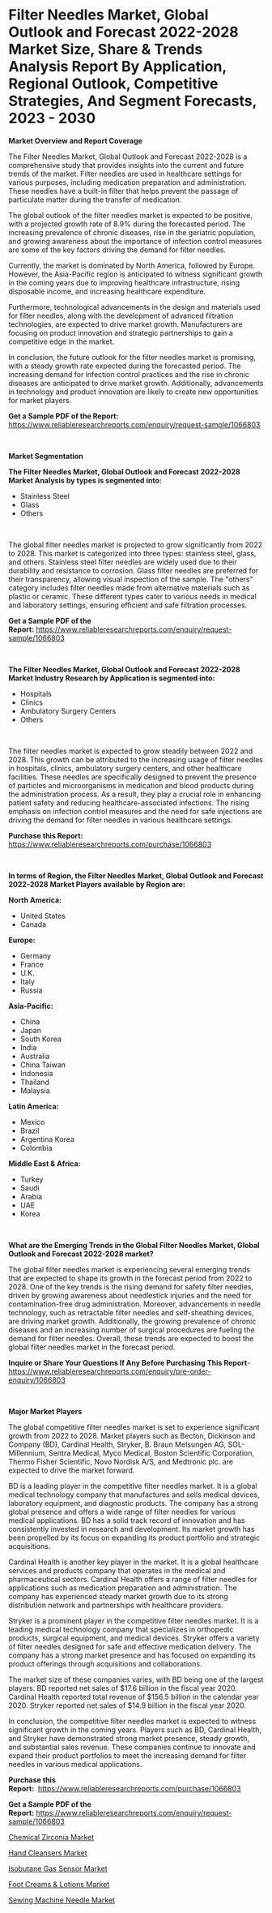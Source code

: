 <p><h1>Filter Needles Market, Global Outlook and Forecast 2022-2028 Market Size, Share & Trends Analysis Report By Application, Regional Outlook, Competitive Strategies, And Segment Forecasts, 2023 - 2030</h1></p><p><strong>Market Overview and Report Coverage</strong></p>
<p><p>The Filter Needles Market, Global Outlook and Forecast 2022-2028 is a comprehensive study that provides insights into the current and future trends of the market. Filter needles are used in healthcare settings for various purposes, including medication preparation and administration. These needles have a built-in filter that helps prevent the passage of particulate matter during the transfer of medication.</p><p>The global outlook of the filter needles market is expected to be positive, with a projected growth rate of 8.9% during the forecasted period. The increasing prevalence of chronic diseases, rise in the geriatric population, and growing awareness about the importance of infection control measures are some of the key factors driving the demand for filter needles.</p><p>Currently, the market is dominated by North America, followed by Europe. However, the Asia-Pacific region is anticipated to witness significant growth in the coming years due to improving healthcare infrastructure, rising disposable income, and increasing healthcare expenditure.</p><p>Furthermore, technological advancements in the design and materials used for filter needles, along with the development of advanced filtration technologies, are expected to drive market growth. Manufacturers are focusing on product innovation and strategic partnerships to gain a competitive edge in the market.</p><p>In conclusion, the future outlook for the filter needles market is promising, with a steady growth rate expected during the forecasted period. The increasing demand for infection control practices and the rise in chronic diseases are anticipated to drive market growth. Additionally, advancements in technology and product innovation are likely to create new opportunities for market players.</p></p>
<p><strong>Get a Sample PDF of the Report:</strong> <a href="https://www.reliableresearchreports.com/enquiry/request-sample/1066803">https://www.reliableresearchreports.com/enquiry/request-sample/1066803</a></p>
<p>&nbsp;</p>
<p><strong>Market Segmentation</strong></p>
<p><strong>The Filter Needles Market, Global Outlook and Forecast 2022-2028 Market Analysis by types is segmented into:</strong></p>
<p><ul><li>Stainless Steel</li><li>Glass</li><li>Others</li></ul></p>
<p>&nbsp;</p>
<p><p>The global filter needles market is projected to grow significantly from 2022 to 2028. This market is categorized into three types: stainless steel, glass, and others. Stainless steel filter needles are widely used due to their durability and resistance to corrosion. Glass filter needles are preferred for their transparency, allowing visual inspection of the sample. The "others" category includes filter needles made from alternative materials such as plastic or ceramic. These different types cater to various needs in medical and laboratory settings, ensuring efficient and safe filtration processes.</p></p>
<p><strong>Get a Sample PDF of the Report:</strong>&nbsp;<a href="https://www.reliableresearchreports.com/enquiry/request-sample/1066803">https://www.reliableresearchreports.com/enquiry/request-sample/1066803</a></p>
<p>&nbsp;</p>
<p><strong>The Filter Needles Market, Global Outlook and Forecast 2022-2028 Market Industry Research by Application is segmented into:</strong></p>
<p><ul><li>Hospitals</li><li>Clinics</li><li>Ambulatory Surgery Centers</li><li>Others</li></ul></p>
<p>&nbsp;</p>
<p><p>The filter needles market is expected to grow steadily between 2022 and 2028. This growth can be attributed to the increasing usage of filter needles in hospitals, clinics, ambulatory surgery centers, and other healthcare facilities. These needles are specifically designed to prevent the presence of particles and microorganisms in medication and blood products during the administration process. As a result, they play a crucial role in enhancing patient safety and reducing healthcare-associated infections. The rising emphasis on infection control measures and the need for safe injections are driving the demand for filter needles in various healthcare settings.</p></p>
<p><strong>Purchase this Report:</strong>&nbsp; <a href="https://www.reliableresearchreports.com/purchase/1066803">https://www.reliableresearchreports.com/purchase/1066803</a></p>
<p>&nbsp;</p>
<p><strong>In terms of Region, the Filter Needles Market, Global Outlook and Forecast 2022-2028 Market Players available by Region are:</strong></p>
<p>
    <p> <strong> North America: </strong>
        <ul>
            <li>United States</li>
            <li>Canada</li>
        </ul>
        </p> 
    <p> <strong> Europe: </strong>
        <ul>
            <li>Germany</li>
            <li>France</li>
            <li>U.K.</li>
            <li>Italy</li>
            <li>Russia</li>
        </ul>
        </p> 
    <p> <strong> Asia-Pacific: </strong>
        <ul>
            <li>China</li>
            <li>Japan</li>
            <li>South Korea</li>
            <li>India</li>
            <li>Australia</li>
            <li>China Taiwan</li>
            <li>Indonesia</li>
            <li>Thailand</li>
            <li>Malaysia</li>
        </ul>
        </p> 
    <p> <strong> Latin America: </strong>
        <ul>
            <li>Mexico</li>
            <li>Brazil</li>
            <li>Argentina Korea</li>
            <li>Colombia</li>
        </ul>
        </p> 
    <p> <strong> Middle East & Africa: </strong>
        <ul>
            <li>Turkey</li>
            <li>Saudi</li>
            <li>Arabia</li>
            <li>UAE</li>
            <li>Korea</li>
        </ul>
    </p>
    </p>
<p>&nbsp;</p>
<p><strong>What are the Emerging Trends in the Global Filter Needles Market, Global Outlook and Forecast 2022-2028 market?</strong></p>
<p><p>The global filter needles market is experiencing several emerging trends that are expected to shape its growth in the forecast period from 2022 to 2028. One of the key trends is the rising demand for safety filter needles, driven by growing awareness about needlestick injuries and the need for contamination-free drug administration. Moreover, advancements in needle technology, such as retractable filter needles and self-sheathing devices, are driving market growth. Additionally, the growing prevalence of chronic diseases and an increasing number of surgical procedures are fueling the demand for filter needles. Overall, these trends are expected to boost the global filter needles market in the forecast period.</p></p>
<p><strong>Inquire or Share Your Questions If Any Before Purchasing This Report</strong>- <a href="https://www.reliableresearchreports.com/enquiry/pre-order-enquiry/1066803">https://www.reliableresearchreports.com/enquiry/pre-order-enquiry/1066803</a></p>
<p>&nbsp;</p>
<p><strong>Major Market Players</strong></p>
<p><p>The global competitive filter needles market is set to experience significant growth from 2022 to 2028. Market players such as Becton, Dickinson and Company (BD), Cardinal Health, Stryker, B. Braun Melsungen AG, SOL-Millennium, Sentra Medical, Myco Medical, Boston Scientific Corporation, Thermo Fisher Scientific, Novo Nordisk A/S, and Medtronic plc. are expected to drive the market forward. </p><p>BD is a leading player in the competitive filter needles market. It is a global medical technology company that manufactures and sells medical devices, laboratory equipment, and diagnostic products. The company has a strong global presence and offers a wide range of filter needles for various medical applications. BD has a solid track record of innovation and has consistently invested in research and development. Its market growth has been propelled by its focus on expanding its product portfolio and strategic acquisitions.</p><p>Cardinal Health is another key player in the market. It is a global healthcare services and products company that operates in the medical and pharmaceutical sectors. Cardinal Health offers a range of filter needles for applications such as medication preparation and administration. The company has experienced steady market growth due to its strong distribution network and partnerships with healthcare providers.</p><p>Stryker is a prominent player in the competitive filter needles market. It is a leading medical technology company that specializes in orthopedic products, surgical equipment, and medical devices. Stryker offers a variety of filter needles designed for safe and effective medication delivery. The company has a strong market presence and has focused on expanding its product offerings through acquisitions and collaborations.</p><p>The market size of these companies varies, with BD being one of the largest players. BD reported net sales of $17.6 billion in the fiscal year 2020. Cardinal Health reported total revenue of $156.5 billion in the calendar year 2020. Stryker reported net sales of $14.9 billion in the fiscal year 2020.</p><p>In conclusion, the competitive filter needles market is expected to witness significant growth in the coming years. Players such as BD, Cardinal Health, and Stryker have demonstrated strong market presence, steady growth, and substantial sales revenue. These companies continue to innovate and expand their product portfolios to meet the increasing demand for filter needles in various medical applications.</p></p>
<p><strong>Purchase this Report:</strong>&nbsp;&nbsp;<a href="https://www.reliableresearchreports.com/purchase/1066803">https://www.reliableresearchreports.com/purchase/1066803</a></p>
<p></p>
<p><strong>Get a Sample PDF of the Report:</strong>&nbsp;<a href="https://www.reliableresearchreports.com/enquiry/request-sample/1066803">https://www.reliableresearchreports.com/enquiry/request-sample/1066803</a></p>
<p><p><a href="https://www.linkedin.com/pulse/chemical-zirconia-market-challenges-opportunities-growth-uqa5e/">Chemical Zirconia Market</a></p><p><a href="https://medium.com/@ebbaeffertz1951/hand-cleansers-market-size-growth-forecast-2023-2030-7cda0994ebca">Hand Cleansers Market</a></p><p><a href="https://www.reportprime.com/isobutane-gas-sensor-r4410">Isobutane Gas Sensor Market</a></p><p><a href="https://medium.com/@lavernacole2023/foot-creams-amp-lotions-market-size-growth-forecast-2023-2030-607c09560c2b">Foot Creams & Lotions Market</a></p><p><a href="https://www.linkedin.com/pulse/decoding-sewing-machine-needle-market-deep-dive-latest-l88fe/">Sewing Machine Needle Market</a></p></p>